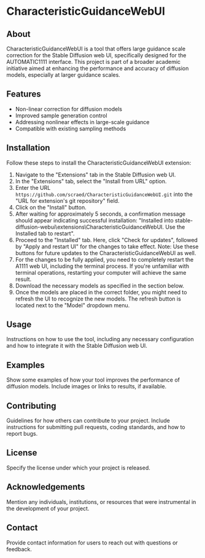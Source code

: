 # CharacteristicGuidanceWebUI

## About
CharacteristicGuidanceWebUI is a tool that offers large guidance scale correction for the Stable Diffusion web UI, specifically designed for the AUTOMATIC1111 interface. This project is part of a broader academic initiative aimed at enhancing the performance and accuracy of diffusion models, especially at larger guidance scales.

## Features
- Non-linear correction for diffusion models
- Improved sample generation control
- Addressing nonlinear effects in large-scale guidance
- Compatible with existing sampling methods

## Installation
Follow these steps to install the CharacteristicGuidanceWebUI extension:

1. Navigate to the "Extensions" tab in the Stable Diffusion web UI.
2. In the "Extensions" tab, select the "Install from URL" option.
3. Enter the URL `https://github.com/scraed/CharacteristicGuidanceWebUI.git` into the "URL for extension's git repository" field.
4. Click on the "Install" button.
5. After waiting for approximately 5 seconds, a confirmation message should appear indicating successful installation: "Installed into stable-diffusion-webui\extensions\CharacteristicGuidanceWebUI. Use the Installed tab to restart".
6. Proceed to the "Installed" tab. Here, click "Check for updates", followed by "Apply and restart UI" for the changes to take effect. Note: Use these buttons for future updates to the CharacteristicGuidanceWebUI as well.
7. For the changes to be fully applied, you need to completely restart the A1111 web UI, including the terminal process. If you're unfamiliar with terminal operations, restarting your computer will achieve the same result.
8. Download the necessary models as specified in the section below.
9. Once the models are placed in the correct folder, you might need to refresh the UI to recognize the new models. The refresh button is located next to the "Model" dropdown menu.


## Usage
Instructions on how to use the tool, including any necessary configuration and how to integrate it with the Stable Diffusion web UI.

## Examples
Show some examples of how your tool improves the performance of diffusion models. Include images or links to results, if available.

## Contributing
Guidelines for how others can contribute to your project. Include instructions for submitting pull requests, coding standards, and how to report bugs.

## License
Specify the license under which your project is released.

## Acknowledgements
Mention any individuals, institutions, or resources that were instrumental in the development of your project.

## Contact
Provide contact information for users to reach out with questions or feedback.

